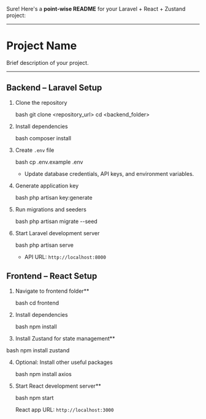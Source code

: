 Sure! Here's a **point-wise README** for your Laravel + React + Zustand project:

---

# Project Name

Brief description of your project.




---

## Backend – Laravel Setup

1. Clone the repository

   bash
   git clone <repository_url>
   cd <backend_folder>
   

2. Install dependencies

   bash
   composer install
   

3. Create `.env` file

   bash
   cp .env.example .env
   

   * Update database credentials, API keys, and environment variables.

4. Generate application key

   bash
   php artisan key:generate
   

5. Run migrations and seeders

   bash
   php artisan migrate --seed
   

6. Start Laravel development server

   bash
   php artisan serve
   

   * API URL: `http://localhost:8000`

## Frontend – React Setup

1. Navigate to frontend folder**

   bash
   cd frontend
   

2. Install dependencies

   bash
   npm install
   

3. Install Zustand for state management**

  bash
   npm install zustand
   

4. Optional: Install other useful packages

    bash
   npm install axios 
   

5. Start React development server**

   bash
   npm start
  

   React app URL: `http://localhost:3000`










